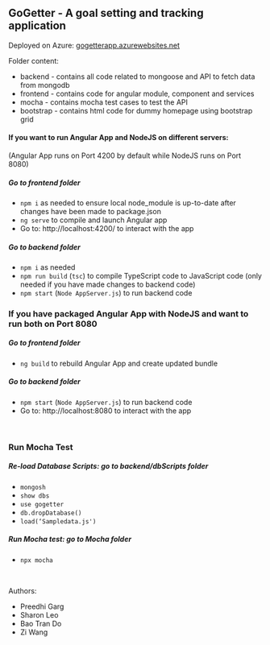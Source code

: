 ## GoGetter - A goal setting and tracking application

Deployed on Azure: [gogetterapp.azurewebsites.net](gogetterapp.azurewebsites.net)

Folder content:
* backend - contains all code related to mongoose and API to fetch data from mongodb
* frontend - contains code for angular module, component and services
* mocha - contains mocha test cases to test the API
* bootstrap - contains html code for dummy homepage using bootstrap grid

#### If you want to run Angular App and NodeJS on different servers: 
(Angular App runs on Port 4200 by default while NodeJS runs on Port 8080)
##### Go to frontend folder
- ```npm i``` as needed to ensure local node_module is up-to-date after changes have been made to package.json 
- ```ng serve``` to compile and launch Angular app 
- Go to: http://localhost:4200/ to interact with the app 

##### Go to backend folder
- ```npm i``` as needed
- ```npm run build``` (```tsc```) to compile TypeScript code to JavaScript code (only needed if you have made changes to backend code)
- ```npm start``` (```Node AppServer.js```) to run backend code 


### If you have packaged Angular App with NodeJS and want to run both on Port 8080
##### Go to frontend folder 
- ```ng build``` to rebuild Angular App and create updated bundle

##### Go to backend folder
- ```npm start``` (```Node AppServer.js```) to run backend code 
- Go to: http://localhost:8080 to interact with the app 

<br>

### Run Mocha Test
##### Re-load Database Scripts: go to backend/dbScripts folder
- ```mongosh```
- ```show dbs```
- ```use gogetter```
- ```db.dropDatabase()```
- ```load(‘Sampledata.js')```

##### Run Mocha test: go to Mocha folder
- ```npx mocha```

<br>

Authors:
* Preedhi Garg
* Sharon Leo
* Bao Tran Do 
* Zi Wang
